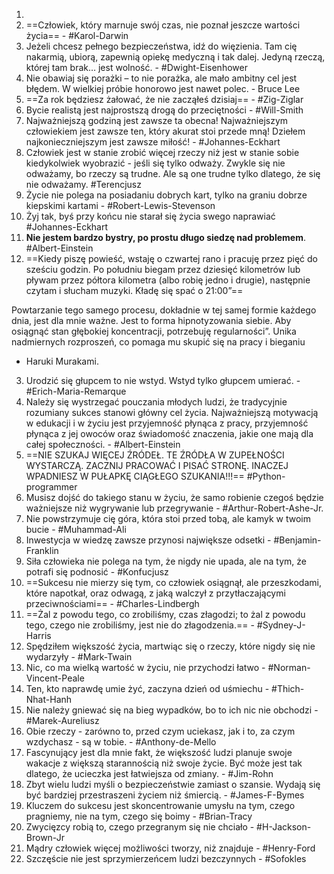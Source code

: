 
1. 
2. ==Człowiek, który marnuje swój czas, nie poznał jeszcze wartości życia== - #Karol-Darwin
4. Jeżeli chcesz pełnego bezpieczeństwa, idź do więzienia. Tam cię nakarmią, ubiorą, zapewnią opiekę medyczną i tak dalej. Jedyną rzeczą, której tam brak… jest wolność. - #Dwight-Eisenhower
5. Nie obawiaj się porażki – to nie porażka, ale mało ambitny cel jest błędem. W wielkiej próbie honorowo jest nawet polec. - Bruce Lee
6. ==Za rok będziesz żałować, że nie zacząłeś dzisiaj== - #Zig-Ziglar
7. Bycie realistą jest najprostszą drogą do przeciętności - #Will-Smith
8. Najważniejszą godziną jest zawsze ta obecna! Najważniejszym człowiekiem jest zawsze ten, który akurat stoi przede mną! Dziełem najkonieczniejszym jest zawsze miłość! - #Johannes-Eckhart
9. Człowiek jest w stanie zrobić więcej rzeczy niż jest w stanie sobie kiedykolwiek wyobrazić - jeśli się tylko odważy. Zwykle się nie odważamy, bo rzeczy są trudne. Ale są one trudne tylko dlatego, że się nie odważamy. #Terencjusz
10. Życie nie polega na posiadaniu dobrych kart, tylko na graniu dobrze kiepskimi kartami - #Robert-Lewis-Stevenson
11. Żyj tak, byś przy końcu nie starał się życia swego naprawiać #Johannes-Eckhart
12. **Nie jestem bardzo bystry, po prostu długo siedzę nad problemem**. #Albert-Einstein  
13. ==Kiedy piszę powieść, wstaję o czwartej rano i pracuję przez pięć do sześciu godzin. Po południu biegam przez dziesięć kilometrów lub pływam przez półtora kilometra (albo robię jedno i drugie), następnie czytam i słucham muzyki. Kładę się spać o 21:00”==
   
   Powtarzanie tego samego procesu, dokładnie w tej samej formie każdego dnia, jest dla mnie ważne. Jest to forma hipnotyzowania siebie. Aby osiągnąć stan głębokiej koncentracji, potrzebuję regularności”. 
	Unika nadmiernych rozproszeń, co pomaga mu skupić się na pracy i bieganiu
	
- Haruki Murakami.
3. Urodzić się głupcem to nie wstyd. Wstyd tylko głupcem umierać. - #Erich-Maria-Remarque
4. Należy się wystrzegać pouczania młodych ludzi, że tradycyjnie rozumiany sukces stanowi główny cel życia. Najważniejszą motywacją w edukacji i w życiu jest przyjemność płynąca z pracy, przyjemność płynąca z jej owoców oraz świadomość znaczenia, jakie one mają dla całej społeczności. - #Albert-Einstein
5. ==NIE SZUKAJ WIĘCEJ ŹRÓDEŁ. TE ŹRÓDŁA W ZUPEŁNOŚCI WYSTARCZĄ. ZACZNIJ PRACOWAĆ I PISAĆ STRONĘ. INACZEJ WPADNIESZ W PUŁAPKĘ CIĄGŁEGO SZUKANIA!!!== #Python-programmer 
6. Musisz dojść do takiego stanu w życiu, że samo robienie czegoś będzie ważniejsze niż wygrywanie lub przegrywanie - #Arthur-Robert-Ashe-Jr.
7. Nie powstrzymuje cię góra, która stoi przed tobą, ale kamyk w twoim bucie - #Muhammad-Ali
8. Inwestycja w wiedzę zawsze przynosi największe odsetki - #Benjamin-Franklin
9. Siła człowieka nie polega na tym, że nigdy nie upada, ale na tym, że potrafi się podnosić - #Konfucjusz
10. ==Sukcesu nie mierzy się tym, co człowiek osiągnął, ale przeszkodami, które napotkał, oraz odwagą, z jaką walczył z przytłaczającymi przeciwnościami==  - #Charles-Lindbergh
11. ==Żal z powodu tego, co zrobiliśmy, czas złagodzi; to żal z powodu tego, czego nie zrobiliśmy, jest nie do złagodzenia.== - #Sydney-J-Harris
12. Spędziłem większość życia, martwiąc się o rzeczy, które nigdy się nie wydarzyły - #Mark-Twain
13. Nic, co ma wielką wartość w życiu, nie przychodzi łatwo - #Norman-Vincent-Peale
14. Ten, kto naprawdę umie żyć, zaczyna dzień od uśmiechu - #Thich-Nhat-Hanh
15. Nie należy gniewać się na bieg wypadków, bo to ich nic nie obchodzi - #Marek-Aureliusz
16. Obie rzeczy - zarówno to, przed czym uciekasz, jak i to, za czym wzdychasz - są w tobie. - #Anthony-de-Mello
17. Fascynujący jest dla mnie fakt, że większość ludzi planuje swoje wakacje z większą starannością niż swoje życie. Być może jest tak dlatego, że ucieczka jest łatwiejsza od zmiany. - #Jim-Rohn
18. Zbyt wielu ludzi myśli o bezpieczeństwie zamiast o szansie. Wydają się być bardziej przestraszeni życiem niż śmiercią. - #James-F-Bymes
19. Kluczem do sukcesu jest skoncentrowanie umysłu na tym, czego pragniemy, nie na tym, czego się boimy - #Brian-Tracy
20. Zwycięzcy robią to, czego przegranym się nie chciało - #H-Jackson-Brown-Jr
21. Mądry człowiek więcej możliwości tworzy, niż znajduje - #Henry-Ford
22. Szczęście nie jest sprzymierzeńcem ludzi bezczynnych - #Sofokles

